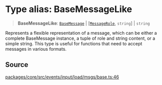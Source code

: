 # Type alias: BaseMessageLike

> **BaseMessageLike**: [`BaseMessage`](../classes/BaseMessage.md) \| [[`MessageRole`](MessageRole.md), `string`] \| `string`

Represents a flexible representation of a message, which can be either a complete BaseMessage instance, a tuple of role and string content,
or a simple string. This type is useful for functions that need to accept messages in various formats.

## Source

[packages/core/src/events/input/load/msgs/base.ts:46](https://github.com/VictorS67/encre/blob/42c3bddca4be2d23ad959c1c99381eefbf43789c/packages/core/src/events/input/load/msgs/base.ts#L46)
